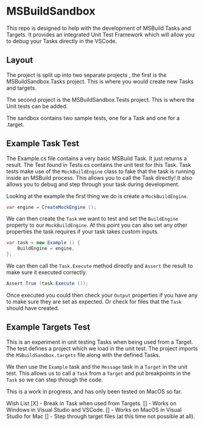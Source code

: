 # MSBuildSandbox

This repo is designed to help with the development of MSBuild 
Tasks and Targets. It provides an integrated Unit Test Framework
which will allow you to debug your Tasks directly in the VSCode.

## Layout

The project is split up into two separate projects , the first is the 
MSBuildSandbox.Tasks project. This is where you would create new Tasks
and targets. 

The second project is the MSBuildSandbox.Tests project. This is where
the Unit tests can be added. 

The sandbox contains two sample tests, one for a Task and one for a 
.target. 

## Example Task Test

The Example.cs file contains a very basic MSBuild Task. It just returns
a result.  The Test found in Tests.cs contains the unit test for this 
Task. Task tests make use of the `MockBuildEngine` class to fake that
the task is running inside an MSBuild process. This allows you to call the
Task directly! It also allows you to debug and step through your task during
development. 

Looking at the example the first thing we do is create a `MockBuildEngine`.

```csharp
var engine = CreateMockEngine ();
```

We can then create the `Task` we want to test and set the `BuildEngine` property
to our `MockBuildEngine`. At this point you can also set any other properties
the task requires if your task takes custom inputs.

```csharp
var task = new Example () {
    BuildEngine = engine,
};
```

We can then call the `Task.Execute` method directly and `Assert` the result to 
make sure it executed correctly. 

```csharp
Assert.True (task.Execute ());
```

Once executed you could then check your `Output` properties if you have any to 
make sure they are set as expected. Or check for files that the `Task` should
have created. 


## Example Targets Test

This is an experiment in unit testing Tasks when being used from a Target.
The test defines a project which we load in the unit test. The project imports
the `MSBuildSandbox.targets` file along with the defined Tasks. 

We then use the `Example` task and the `Message` task in a `Target` in the unit test.
This allows us to call a `Task` from a `Target` and put breakpoints in the `Task`
so we can step through the code. 

This is a work in progress, and has only been tested on MacOS so far. 

Wish List
[X] - Break in Task when used from Targets.
[] - Works on Windows in Visual Studio and VSCode.
[] - Works on MacOS in Visual Studio for Mac
[] - Step through target files (at this time not possible at all).